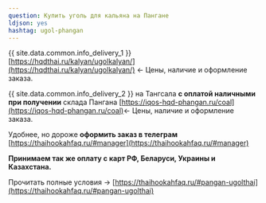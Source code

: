 ```yaml
---
question: Купить уголь для кальяна на Пангане
ldjson: yes
hashtag: ugol-phangan
---
```


{{ site.data.common.info_delivery_1 }} [https://hqdthai.ru/kalyan/ugolkalyan/](https://hqdthai.ru/kalyan/ugolkalyan/) <- Цены, наличие и оформление заказа.

{{ site.data.common.info_delivery_2 }} на Тангсала **с оплатой наличными при получении** склада Пангана [https://iqos-hqd-phangan.ru/coal](https://iqos-hqd-phangan.ru/coal)<- Цены, наличие и оформление заказа.

Удобнее, но дороже **оформить заказ в телеграм** [https://thaihookahfaq.ru/#manager](https://thaihookahfaq.ru/#manager)

**Принимаем так же оплату с карт РФ, Беларуси, Украины и Казахстана.**

Прочитать полные условия -> [https://thaihookahfaq.ru/#pangan-ugolthai](https://thaihookahfaq.ru/#pangan-ugolthai)
